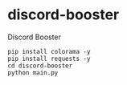 # discord-booster
Discord Booster
```
pip install colorama -y
pip install requests -y
cd discord-booster
python main.py
```
